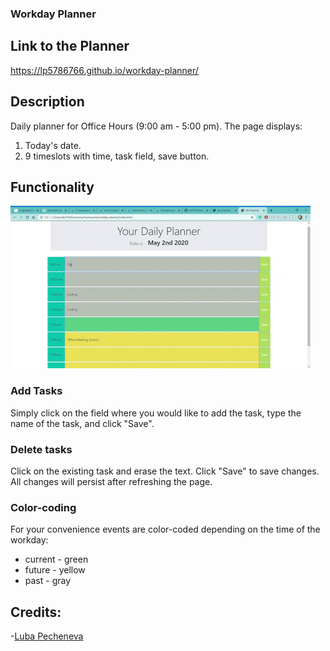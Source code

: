 ### Workday Planner

## Link to the Planner
https://lp5786766.github.io/workday-planner/

## Description

Daily planner for Office Hours (9:00 am - 5:00 pm).
The page displays:
1. Today's date.
2. 9 timeslots with time, task field, save button.

## Functionality
![PlannerGif](assets/plannerGif.gif)
### Add Tasks
Simply click on the field where you would like to add the task, type the name of the task, and click "Save".
### Delete tasks
Click on the existing task and erase the text. Click "Save" to save changes.
All changes will persist after refreshing the page.
### Color-coding
For your convenience events are color-coded depending on the time of the workday:
- current - green
- future - yellow
- past - gray
## Credits:
-[Luba Pecheneva](https://github.com/lp5786766)
